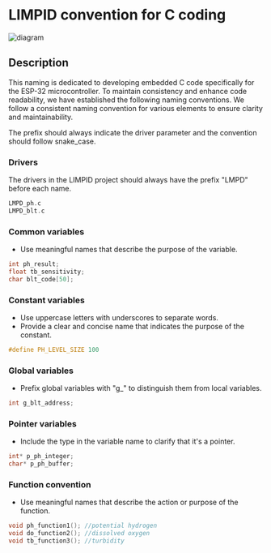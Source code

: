 
# LIMPID convention for C coding

![diagram](.../images/software/diagram-system.png)

## Description

This naming is dedicated to developing embedded C code specifically for the ESP-32 microcontroller. To maintain consistency and enhance code readability, we have established the following naming conventions.
We follow a consistent naming convention for various elements to ensure clarity and maintainability.

The prefix should always indicate the driver parameter and the convention should follow  snake_case.

### Drivers 

The drivers in the LIMPID project should always have the prefix "LMPD" before each name. 

```c
LMPD_ph.c
LMPD_blt.c
```

### Common variables

- Use meaningful names that describe the purpose of the variable.

```c
int ph_result;
float tb_sensitivity;
char blt_code[50];
```

### Constant variables

- Use uppercase letters with underscores to separate words.
- Provide a clear and concise name that indicates the purpose of the constant.

```c
#define PH_LEVEL_SIZE 100
```

### Global variables

- Prefix global variables with "g_" to distinguish them from local variables.

```c
int g_blt_address;
```
### Pointer variables

- Include the type in the variable name to clarify that it's a pointer.

```c
int* p_ph_integer;
char* p_ph_buffer;
```

### Function convention

- Use meaningful names that describe the action or purpose of the function.

```c
void ph_function1(); //potential hydrogen
void do_function2(); //dissolved oxygen
void tb_function3(); //turbidity 
```


